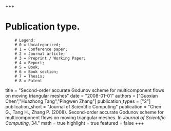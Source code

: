 +++
# Publication type.
        # Legend: 
        # 0 = Uncategorized; 
        # 1 = Conference paper; 
        # 2 = Journal article;
        # 3 = Preprint / Working Paper; 
        # 4 = Report; 
        # 5 = Book; 
        # 6 = Book section;
        # 7 = Thesis; 
        # 8 = Patent
title = "Second-order accurate Godunov scheme for multicomponent flows on moving triangular meshes"
date = "2008-01-01"
authors = ["Guoxian Chen","Huazhong Tang","Pingwen Zhang"]
publication_types = ["2"]
publication_short = "Journal of Scientific Computing"
publication = "Chen G., Tang H., Zhang P. (2008). Second-order accurate Godunov scheme for multicomponent flows on moving triangular meshes. In _Journal of Scientific Computing_, 34."
math = true
highlight = true
featured = false
+++